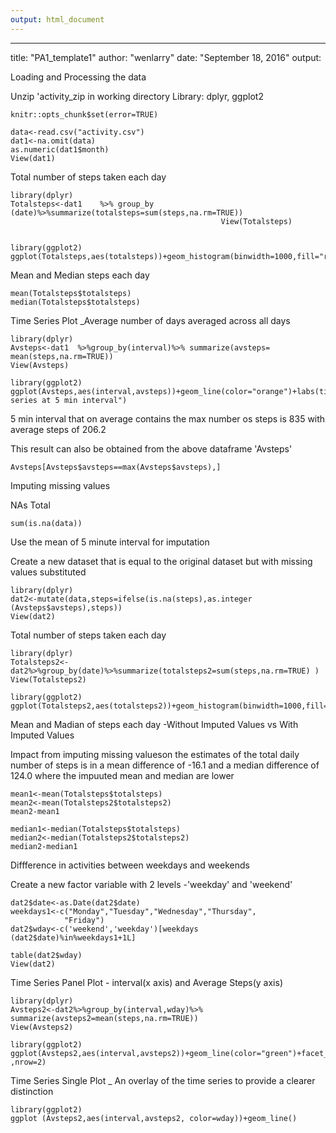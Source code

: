 ```yaml
---
output: html_document
---
```


---
title: "PA1_template1"
author: "wenlarry"
date: "September 18, 2016"
output:

Loading and Processing the data

Unzip 'activity_zip in working directory
Library: dplyr, ggplot2


```{r setup,cache=F} 
knitr::opts_chunk$set(error=TRUE) 

```
```{r,load_process data} 
data<-read.csv("activity.csv")
dat1<-na.omit(data) 
as.numeric(dat1$month) 
View(dat1) 

```
Total number of steps taken each day

```{r, total steps} 
library(dplyr) 
Totalsteps<-dat1    %>% group_by (date)%>%summarize(totalsteps=sum(steps,na.rm=TRUE))
                                               View(Totalsteps)
                                              
```                                             
```{r, totalsteps hist, echo=FALSE} 
library(ggplot2)
ggplot(Totalsteps,aes(totalsteps))+geom_histogram(binwidth=1000,fill="red")

```
Mean and Median steps each day
```{r,mean,median}
mean(Totalsteps$totalsteps) 
median(Totalsteps$totalsteps) 

```
Time Series Plot _Average number of days averaged across all days
```{r,time series data}
library(dplyr) 
Avsteps<-dat1  %>%group_by(interval)%>% summarize(avsteps=
mean(steps,na.rm=TRUE)) 
View(Avsteps) 

```
```{r,time series plot, echo=FALSE} 
library(ggplot2)
ggplot(Avsteps,aes(interval,avsteps))+geom_line(color="orange")+labs(title="Time series at 5 min interval") 

```
5 min interval that on average contains the max number os steps is 835 with average steps of 206.2

This result can also be obtained from the above dataframe 'Avsteps'

```{r, max number of steps}
Avsteps[Avsteps$avsteps==max(Avsteps$avsteps),] 

```
Imputing missing values

NAs Total

```{r, NAs total}
sum(is.na(data)) 

```
Use the mean of 5 minute interval for imputation

Create a new dataset that is equal to the original dataset but with missing values substituted

```{r,NAs substitute}
library(dplyr) 
dat2<-mutate(data,steps=ifelse(is.na(steps),as.integer
(Avsteps$avsteps),steps)) 
View(dat2) 

```
Total number of steps taken each day
```{r, total number of steps data} 
library(dplyr) 
Totalsteps2<-dat2%>%group_by(date)%>%summarize(totalsteps2=sum(steps,na.rm=TRUE) )  
View(Totalsteps2) 

```
```{r,totalsteps2hist, echo=FALSE} 
library(ggplot2) 
ggplot(Totalsteps2,aes(totalsteps2))+geom_histogram(binwidth=1000,fill="purple") 

```
Mean and Madian of steps each day -Without Imputed Values vs With Imputed Values

Impact from imputing missing valueson the estimates of the total daily number of steps is in a mean difference of -16.1 and a median difference of 124.0 where the impuuted mean and median are lower

```{r, mean and median comparisons}
mean1<-mean(Totalsteps$totalsteps)
mean2<-mean(Totalsteps2$totalsteps2) 
mean2-mean1

median1<-median(Totalsteps$totalsteps)
median2<-median(Totalsteps2$totalsteps2) 
median2-median1 

```
Diffference in activities between weekdays and weekends

Create a new factor variable with 2 levels -'weekday' and 'weekend'

```{r, weekday,weekend}
dat2$date<-as.Date(dat2$date)
weekdays1<-c("Monday","Tuesday","Wednesday","Thursday",
            "Friday")
dat2$wday<-c('weekend','weekday')[weekdays    (dat2$date)%in%weekdays1+1L] 

table(dat2$wday) 
View(dat2) 

```
Time Series Panel Plot - interval(x axis) and Average Steps(y axis)

```{r, panel plot data}
library(dplyr) 
Avsteps2<-dat2%>%group_by(interval,wday)%>% summarize(avsteps2=mean(steps,na.rm=TRUE)) 
View(Avsteps2) 

```
```{r, panel plot,echo=FALSE} 
library(ggplot2) 
ggplot(Avsteps2,aes(interval,avsteps2))+geom_line(color="green")+facet_wrap(~wday       ,nrow=2) 

```
Time Series Single Plot _ An overlay of the time series to provide a clearer distinction

```{r,single plot,echo=FALSE} 
library(ggplot2) 
ggplot (Avsteps2,aes(interval,avsteps2, color=wday))+geom_line() 

```






